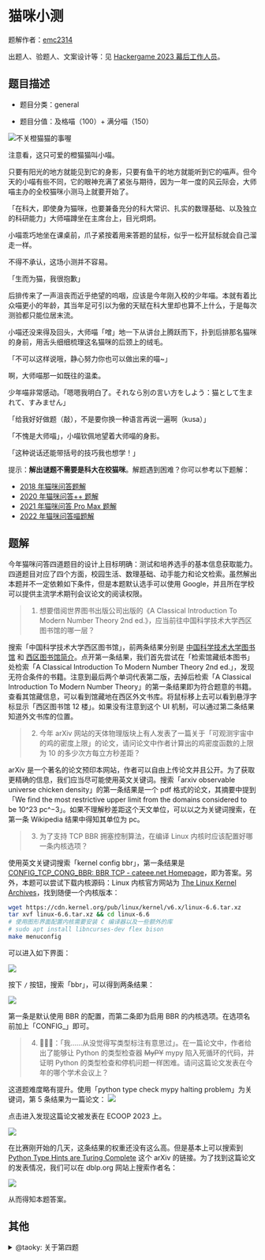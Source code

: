 # 猫咪小测

题解作者：[emc2314](https://github.com/emc2314/)

出题人、验题人、文案设计等：见 [Hackergame 2023 幕后工作人员](https://hack.lug.ustc.edu.cn/credits/)。

## 题目描述

- 题目分类：general

- 题目分值：及格喵（100）+ 满分喵（150）

![不关橙猫猫的事喔](files/cat.webp)

注意看，这只可爱的橙猫猫叫小喵。

只要有阳光的地方就能见到它的身影，只要有鱼干的地方就能听到它的喵声。但今天的小喵有些不同，它的眼神充满了紧张与期待，因为一年一度的风云际会，大师喵主办的全校猫咪小测马上就要开始了。

「在科大，即使身为猫咪，也要兼备充分的科大常识、扎实的数理基础、以及独立的科研能力」大师喵蹲坐在主席台上，目光炯炯。

小喵乖巧地坐在课桌前，爪子紧按着用来答题的鼠标，似乎一松开鼠标就会自己溜走一样。

不得不承认，这场小测并不容易。

「生而为猫，我很抱歉」

后排传来了一声沮丧而近乎绝望的呜咽，应该是今年刚入校的少年喵。本就有着比众喵更小的年龄，其当年足可引以为傲的天赋在科大里却也算不上什么，于是每次测验都只能位居末流。

小喵还没来得及回头，大师喵「噌」地一下从讲台上腾跃而下，扑到后排那名猫咪的身前，用舌头细细梳理这名猫咪的后颈上的绒毛。

「不可以这样说哦，静心努力你也可以做出来的喵~」

啊，大师喵那一如既往的温柔。

少年喵非常感动。「嗯嗯我明白了。それなら別の言い方をしよう：猫として生まれて、すみません」

「给我好好做题（敲），不是要你换一种语言再说一遍啊（kusa）」

「不愧是大师喵」，小喵钦佩地望着大师喵的身影。

「这种说话还能带括号的技巧我也想学！」



提示：**解出谜题不需要是科大在校猫咪**。解题遇到困难？你可以参考以下题解：

- [2018 年猫咪问答题解](https://github.com/ustclug/hackergame2018-writeups/blob/master/official/ustcquiz/README.md)
- [2020 年猫咪问答++ 题解](https://github.com/USTC-Hackergame/hackergame2020-writeups/blob/master/official/%E7%8C%AB%E5%92%AA%E9%97%AE%E7%AD%94++/README.md)
- [2021 年猫咪问答 Pro Max 题解](https://github.com/USTC-Hackergame/hackergame2021-writeups/blob/master/official/%E7%8C%AB%E5%92%AA%E9%97%AE%E7%AD%94%20Pro%20Max/README.md)
- [2022 年猫咪问答喵题解](https://github.com/USTC-Hackergame/hackergame2022-writeups/blob/master/official/%E7%8C%AB%E5%92%AA%E9%97%AE%E7%AD%94%E5%96%B5/README.md)

## 题解

今年猫咪问答四道题目的设计上目标明确：测试和培养选手的基本信息获取能力。四道题目对应了四个方面，校园生活、数理基础、动手能力和论文检索。虽然解出本题并不一定依赖如下条件，但是本题默认选手可以使用 Google，并且所在学校可以提供主流学术期刊会议论文的阅读权限。

> 1. 想要借阅世界图书出版公司出版的《A Classical Introduction To Modern Number Theory 2nd ed.》，应当前往中国科学技术大学西区图书馆的哪一层？

搜索「中国科学技术大学西区图书馆」，前两条结果分别是 [中国科学技术大学图书馆](https://lib.ustc.edu.cn/) 和 [西区图书馆简介](https://lib.ustc.edu.cn/%E6%9C%AC%E9%A6%86%E6%A6%82%E5%86%B5/%E5%9B%BE%E4%B9%A6%E9%A6%86%E6%A6%82%E5%86%B5%E5%85%B6%E4%BB%96%E6%96%87%E6%A1%A3/%E8%A5%BF%E5%8C%BA%E5%9B%BE%E4%B9%A6%E9%A6%86%E7%AE%80%E4%BB%8B/)。点开第一条结果，我们首先尝试在「检索馆藏纸本图书」处检索「A Classical Introduction To Modern Number Theory 2nd ed.」，发现无符合条件的书籍。注意到最后两个单词代表第二版，去掉后检索「A Classical Introduction To Modern Number Theory」的第一条结果即为符合题意的书籍。查看其馆藏信息，可以看到馆藏地在西区外文书库。将鼠标移上去可以看到悬浮字标显示「西区图书馆 12 楼」。如果没有注意到这个 UI 机制，可以通过第二条结果知道外文书库的位置。

> 2. 今年 arXiv 网站的天体物理版块上有人发表了一篇关于「可观测宇宙中的鸡的密度上限」的论文，请问论文中作者计算出的鸡密度函数的上限为 10 的多少次方每立方秒差距？

arXiv 是一个著名的论文预印本网站，作者可以自由上传论文并且公开。为了获取更精确的信息，我们应当尽可能使用英文关键词。搜索「arxiv observable universe chicken density」的第一条结果是一个 pdf 格式的论文，其摘要中提到「We find the most restrictive upper limit from the domains considered to be 10^23 pc^−3」。如果不理解秒差距这个天文单位，可以以之为关键词搜索，在第一条 Wikipedia 结果中得知其单位为 pc。

> 3. 为了支持 TCP BBR 拥塞控制算法，在编译 Linux 内核时应该配置好哪一条内核选项？

使用英文关键词搜索「kernel config bbr」，第一条结果是 [CONFIG_TCP_CONG_BBR: BBR TCP - cateee.net Homepage](https://cateee.net/lkddb/web-lkddb/TCP_CONG_BBR.html)，即为答案。另外，本题可以尝试下载内核源码：Linux 内核官方网站为 [The Linux Kernel Archives](https://kernel.org/)，找到随便一个内核版本：

```bash
wget https://cdn.kernel.org/pub/linux/kernel/v6.x/linux-6.6.tar.xz
tar xvf linux-6.6.tar.xz && cd linux-6.6
# 使用图形界面配置内核需要安装 C 编译器以及一些额外的库
# sudo apt install libncurses-dev flex bison
make menuconfig
```
可以进入如下界面：

![](files/20231104000009.png)

按下 ```/``` 按钮，搜索「bbr」，可以得到两条结果：

![](files/20231104000333.png)

第一条是默认使用 BBR 的配置，而第二条即为启用 BBR 的内核选项。在选项名前加上「CONFIG_」即可。

> 4. 🥒🥒🥒：「我……从没觉得写类型标注有意思过」。在一篇论文中，作者给出了能够让 Python 的类型检查器 ~~MyPY~~ mypy 陷入死循环的代码，并证明 Python 的类型检查和停机问题一样困难。请问这篇论文发表在今年的哪个学术会议上？

这道题难度略有提升。使用「python type check mypy halting problem」为关键词，第 5 条结果为一篇论文：
![](files/20231104001015.png)

点击进入发现这篇论文被发表在 ECOOP 2023 上。

![](files/20231104001305.png)

在比赛刚开始的几天，这条结果的权重还没有这么高。但是基本上可以搜索到 [Python Type Hints are Turing Complete](https://arxiv.org/abs/2208.14755) 这个 arXiv 的链接。为了找到这篇论文的发表情况，我们可以在 dblp.org 网站上搜索作者名：

![](files/20231104001811.png)

从而得知本题答案。

## 其他

<details>
<summary>@taoky: 关于第四题</summary>

第四题的源头是被最后砍掉的一道我出的题目（因为太简单 + 无聊，这道 Python 的沙箱题绕过太轻松了），原题目如下：

```markdown
# It's MyPY!!!!!

- 题目分类：general

- 题目分值：我不会再触发段错误了（150）+ 满脑子都只想着类型呢（150）

「我要把我们的 Python 代码库的类型标注全部删掉。」

「诶？」

「为什么？出什么事了吗？如果我们有不好的地方，可以改……」

「这是我自己的想法。」

「为什么……之前写类型标注多开心呀，你也说过之后也会写吧。」

「我没说过。」

「但是，提出要加类型标注的是你……」

「好好沟通一下，好吗？难得之前都挺开心的，你也这么觉得吧。」

「**我……从没觉得写类型标注有意思过。**」

---

第一小题中，
你需要给出能够让 mypy 1.5.1 段错误（Segmentation Fault）的 Python 代码。
代码会被 mypy 检查，但不会被执行。

第二小题中，
你需要给出在 strict 模式下能够通过 mypy 检查的代码。该代码会作为模块导入，执行时如果
判定脚本认为你的模块抛出了 `TypeError` 异常，则视为成功（具体信息详见题目附件）。
```

文案灵感来源于 Ruby on Rails 的作者 DHH [在 Turbo 中删除了所有的 TypeScript 代码](https://github.com/hotwired/turbo/pull/971)。（~~DHH 祥子说？~~）

然后第一小题（预期解就是找到这篇论文，然后直接用里面的 payload）最后就变成了本次猫咪小测的第四题，当然不至于猫咪小测后端还跑个 mypy 看它崩不崩，所以就变成了文献搜索题。这道的文案梗也随之散落在了其他题目里面。

另外给大型 Python 项目加（能通过 mypy 检查的）类型标注确实是件头疼的事情：

![](files/trivia.jpg)

*「我……从没觉得写类型标注有意思过」*

</details>
